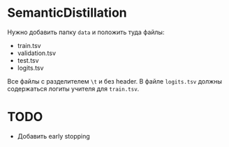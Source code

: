 # SemanticDistillation

Нужно добавить папку ```data``` и положить туда файлы:
- train.tsv
- validation.tsv
- test.tsv
- logits.tsv

Все файлы с разделителем ```\t``` и без header. В файле ```logits.tsv``` должны содержаться
логиты учителя для ```train.tsv```.

# TODO
- Добавить early stopping
